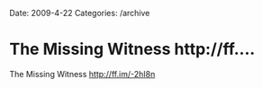 Date: 2009-4-22
Categories: /archive

# The Missing Witness http://ff....

The Missing Witness <a href="http://ff.im/-2hI8n" rel="nofollow">http://ff.im/-2hI8n</a>
